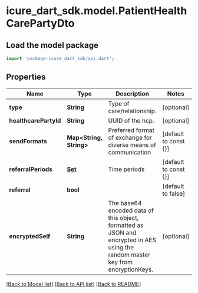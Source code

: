 # icure_dart_sdk.model.PatientHealthCarePartyDto

## Load the model package
```dart
import 'package:icure_dart_sdk/api.dart';
```

## Properties
Name | Type | Description | Notes
------------ | ------------- | ------------- | -------------
**type** | **String** | Type of care/relationship. | [optional] 
**healthcarePartyId** | **String** | UUID of the hcp. | [optional] 
**sendFormats** | **Map<String, String>** | Preferred format of exchange for diverse means of communication | [default to const {}]
**referralPeriods** | [**Set<ReferralPeriodDto>**](ReferralPeriodDto.md) | Time periods | [default to const {}]
**referral** | **bool** |  | [default to false]
**encryptedSelf** | **String** | The base64 encoded data of this object, formatted as JSON and encrypted in AES using the random master key from encryptionKeys. | [optional] 

[[Back to Model list]](../README.md#documentation-for-models) [[Back to API list]](../README.md#documentation-for-api-endpoints) [[Back to README]](../README.md)


